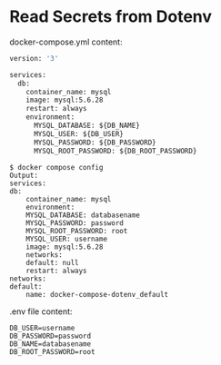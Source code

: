 # Read Secrets from Dotenv

docker-compose.yml content:
```dockerfile
version: '3'

services:
  db:
    container_name: mysql
    image: mysql:5.6.28
    restart: always
    environment:
      MYSQL_DATABASE: ${DB_NAME}
      MYSQL_USER: ${DB_USER}
      MYSQL_PASSWORD: ${DB_PASSWORD}
      MYSQL_ROOT_PASSWORD: ${DB_ROOT_PASSWORD}
```

    $ docker compose config 
    Output:
    services:
    db:
        container_name: mysql
        environment:
        MYSQL_DATABASE: databasename
        MYSQL_PASSWORD: password
        MYSQL_ROOT_PASSWORD: root
        MYSQL_USER: username
        image: mysql:5.6.28
        networks:
        default: null
        restart: always
    networks:
    default:
        name: docker-compose-dotenv_default

.env file content:
```
DB_USER=username
DB_PASSWORD=password
DB_NAME=databasename
DB_ROOT_PASSWORD=root
```